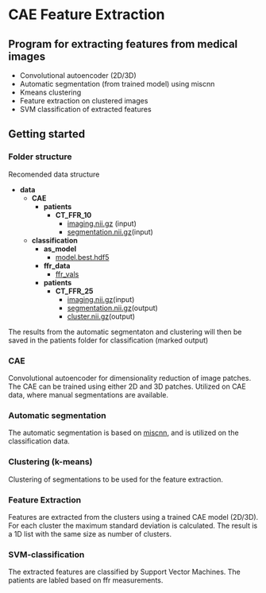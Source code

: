 # CAE Feature Extraction

## Program for extracting features from medical images

- Convolutional autoencoder (2D/3D)
- Automatic segmentation (from trained model) using miscnn
- Kmeans clustering
- Feature extraction on clustered images 
- SVM classification of extracted features 

## Getting started 

### Folder structure
Recomended data structure

- __data__
   - __CAE__
     - __patients__
       - __CT\_FFR\_10__
         - [imaging.nii.gz](CAE/patients/CT_FFR_10/imaging.nii.gz) (input)
         - [segmentation.nii.gz](CAE/patients/CT_FFR_10/segmentation.nii.gz)(input)            
   - __classification__
     - __as\_model__
       - [model.best.hdf5](classification/as_model/model.best.hdf5)
     - __ffr\_data__
       - [ffr\_vals](classification/ffr_data/ffr_vals)
     - __patients__
       - __CT\_FFR\_25__
         - [imaging.nii.gz](classification/patients/CT_FFR_25/imaging.nii.gz)(input)
         - [segmentation.nii.gz](classification/patients/CT_FFR_25/segmentation.nii.gz)(output)
         - [cluster.nii.gz](classification/patients/CT_FFR_25/cluster.nii.gz)(output)


The results from the automatic segmentaton and clustering will then be saved in the patients folder for classification (marked output)

### CAE
Convolutional autoencoder for dimensionality reduction of image patches. The CAE can be trained using either 2D and 3D patches. Utilized on CAE data, where manual segmentations are available.

### Automatic segmentation
The automatic segmentation is based on [miscnn](https://github.com/frankkramer-lab/MIScnn), and is utilized on the classification data.

### Clustering (k-means)
Clustering of segmentations to be used for the feature extraction. 

### Feature Extraction
Features are extracted from the clusters using a trained CAE model (2D/3D). For each cluster the maximum standard deviation is calculated. The result is a 1D list with the same size as number of clusters.  

### SVM-classification 
The extracted features are classified by Support Vector Machines. The patients are labled based on ffr measurements.



